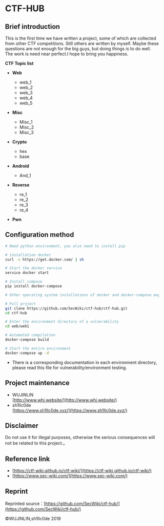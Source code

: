 # CTF-HUB #
## Brief introduction ##
This is the first time we have written a project, some of which are collected from other CTF competitions. Still others are written by myself. Maybe these questions are not enough for the big guys, but doing things is to do well. The work is need near perfect.I hope to bring you happiness.  

**CTF Topic list**

- **Web**
	- web_1
	- web_2
	- web_3
	- web_4
	- web_5
- **Misc**
	- Misc_1
	- Misc_2
	- Misc_3
- **Crypto**
	 - hex
	 - base

- **Android**
	 - And_1
- **Reverse**
	- re_1
	- re_2
	- re_3
	- re_4
- **Pwn**

## Configuration method ##
```bash
# Need python environment, you also need to install pip

# installation docker
curl -s https://get.docker.com/ | sh

# Start the docker service
service docker start

# Install compose
pip install docker-compose 

# Other operating system installations of docker and docker-compose may be slightly different, please read the Docker documentation for installation.

# Pull project
git clone https://github.com/SecWiki/ctf-hub/ctf-hub.git
cd ctf-hub

# Enter the environment directory of a vulnerability
cd web/web1

# Automated compilation
docker-compose build

# Start the entire environment
docker-compose up -d
```
 - There is a corresponding documentation in each environment directory, please read this file for vulnerability/environment testing.

## Project maintenance ##
- WUJINLIN  
[http://www.whj.website/](http://www.whj.website/)
- sh1llc0de  
[https://www.sh1llc0de.xyz/](https://www.sh1llc0de.xyz/)
## Disclaimer ##
Do not use it for illegal purposes, otherwise the serious consequences will not be related to this project.。

## Reference link ##
 - [https://ctf-wiki.github.io/ctf-wiki/](https://ctf-wiki.github.io/ctf-wiki/)  
 - [https://www.sec-wiki.com/](https://www.sec-wiki.com/)
 
## Reprint ##
Reprinted source：[https://github.com/SecWiki/ctf-hub/](https://github.com/SecWiki/ctf-hub/)

©WUJINLIN,sh1llc0de 2018
